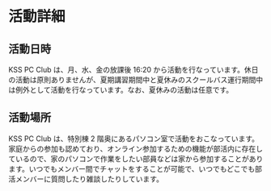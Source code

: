# 活動詳細

## 活動日時

KSS PC Club は、月、水、金の放課後 16:20 から活動を行なっています。休日の活動は原則ありませんが、夏期講習期間中と夏休みのスクールバス運行期間中は例外として活動を行なっています。なお、夏休みの活動は任意です。

## 活動場所

KSS PC Club は、特別棟 2 階奥にあるパソコン室で活動をおこなっています。家庭からの参加も認めており、オンライン参加するための機能が部活内に存在しているので、家のパソコンで作業をしたい部員などは家から参加することがあります。いつでもメンバー間でチャットをすることが可能で、いつでもどこでも部活メンバーに質問したり雑談したりしています。
